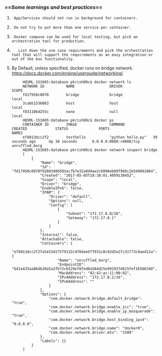 ### ==**_Some learnings and best practices_**==
 
1. 		App/Services should not run in background for containers.
1. 		Do not try to put more than one service per container.
1. 		Docker compose can be used for local testing, but pick an orchestration tool for production.
1.        List down the use case requirements and pick the orchestration tool that will support the requirements as an easy integration or out of the box functionality.
2. By Default, unless specified, docker runs on bridge network. https://docs.docker.com/engine/userguide/networking/


			HQSML-151665:database pkrish00c$ docker network ls
			NETWORK ID          NAME                DRIVER              SCOPE
			fd17950c0070        bridge              bridge              local
			3cabb1536063        host                host                local
			f83110bd255c        none                null                local
			HQSML-151665:database pkrish00c$ docker ps
			CONTAINER ID        IMAGE               COMMAND             CREATED             STATUS              PORTS                    NAMES
			ef6013dcc2f2        testhello           "python hello.py"   39 seconds ago      Up 38 seconds       0.0.0.0:8080->8080/tcp   unruffled_borg
			HQSML-151665:database pkrish00c$ docker network inspect bridge
			[
			    {
			        "Name": "bridge",
			        "Id": "fd17950c0070f92803d86503ac7b7e32a049ae2c6098eb09f968c2b549092864",
			        "Created": "2017-05-05T18:38:01.495913845Z",
			        "Scope": "local",
			        "Driver": "bridge",
			        "EnableIPv6": false,
			        "IPAM": {
			            "Driver": "default",
			            "Options": null,
			            "Config": [
			                {
			                    "Subnet": "172.17.0.0/16",
			                    "Gateway": "172.17.0.1"
			                }
			            ]
			        },
			        "Internal": false,
			        "Attachable": false,
			        "Containers": {
			            "ef6013dcc2f2fa5415d275f9132c470dae5ff931c0c92d5e2fc31773c8aed12a": {
			                "Name": "unruffled_borg",
			                "EndpointID": "b41e435aa86db20a5a2fb72c6529ef8fed0a584d25e991937d615fef16586340",
			                "MacAddress": "02:42:ac:11:00:02",
			                "IPv4Address": "172.17.0.2/16",
			                "IPv6Address": ""
			            }
			        },
			        "Options": {
			            "com.docker.network.bridge.default_bridge": "true",
			            "com.docker.network.bridge.enable_icc": "true",
			            "com.docker.network.bridge.enable_ip_masquerade": "true",
			            "com.docker.network.bridge.host_binding_ipv4": "0.0.0.0",
			            "com.docker.network.bridge.name": "docker0",
			            "com.docker.network.driver.mtu": "1500"
			        },
			        "Labels": {}
			    }
			]
		 
		
